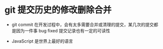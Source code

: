 # git 提交历史的修改删除合并

- git commit 在开发过程中，会有太多需要合并或清理的提交，某几次的提交都是因为一件事
  bug fixed  提交记录也有一定的可读性

- JavaScript 是世界上最好的语言